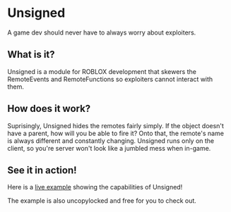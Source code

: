 # Unsigned

A game dev should never have to always worry about exploiters.

## What is it?

Unsigned is a module for ROBLOX development that skewers the RemoteEvents and RemoteFunctions so exploiters cannot interact with them.

## How does it work?

Suprisingly, Unsigned hides the remotes fairly simply. If the object doesn't have a parent, how will you be able to fire it? Onto that, the remote's name is always different and constantly changing. Unsigned runs only on the client, so you're server won't look like a jumbled mess when in-game.

## See it in action!

Here is a [live example](https://www.roblox.com/games/12864529170/Unsigned-Example) showing the capabilities of Unsigned!

The example is also uncopylocked and free for you to check out.
